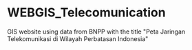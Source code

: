 # WEBGIS_Telecomunication
GIS website using data from BNPP with the title "Peta Jaringan Telekomunikasi di Wilayah Perbatasan Indonesia"
